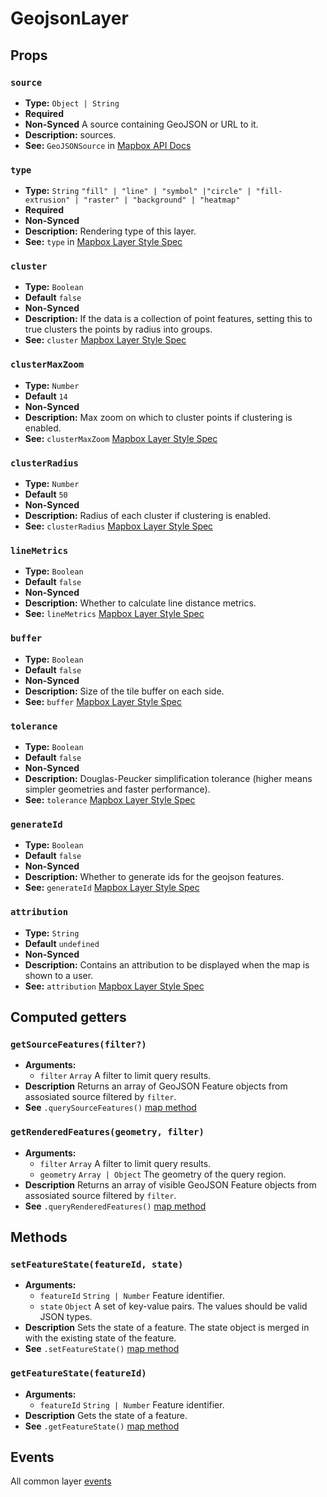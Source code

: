 # GeojsonLayer

## Props

### `source`

- **Type:** `Object | String`
- **Required**
- **Non-Synced** A source containing GeoJSON or URL to it.
- **Description:** sources.
- **See:** `GeoJSONSource` in [Mapbox API Docs](https://www.mapbox.com/mapbox-gl-js/api/#geojsonsource)

### `type`

- **Type:** `String` `"fill" | "line" | "symbol" |"circle" | "fill-extrusion" | "raster" | "background" | "heatmap"`
- **Required**
- **Non-Synced**
- **Description:** Rendering type of this layer.
- **See:** `type` in [Mapbox Layer Style Spec](https://www.mapbox.com/mapbox-gl-js/style-spec/#layer-type)

### `cluster`

- **Type:** `Boolean`
- **Default** `false`
- **Non-Synced**
- **Description:** If the data is a collection of point features, setting this to true clusters the points by radius into groups.
- **See:** `cluster` [Mapbox Layer Style Spec](https://www.mapbox.com/mapbox-gl-js/style-spec/#sources-geojson-cluster)

### `clusterMaxZoom`

- **Type:** `Number`
- **Default** `14`
- **Non-Synced**
- **Description:** Max zoom on which to cluster points if clustering is enabled.
- **See:** `clusterMaxZoom` [Mapbox Layer Style Spec](https://www.mapbox.com/mapbox-gl-js/style-spec/#sources-geojson-clusterMaxZoom)

### `clusterRadius`

- **Type:** `Number`
- **Default** `50`
- **Non-Synced**
- **Description:** Radius of each cluster if clustering is enabled.
- **See:** `clusterRadius` [Mapbox Layer Style Spec](https://www.mapbox.com/mapbox-gl-js/style-spec/#sources-geojson-clusterRadius)

### `lineMetrics`

- **Type:** `Boolean`
- **Default** `false`
- **Non-Synced**
- **Description:** Whether to calculate line distance metrics.
- **See:** `lineMetrics` [Mapbox Layer Style Spec](https://www.mapbox.com/mapbox-gl-js/style-spec/#sources-geojson-lineMetrics)

### `buffer`

- **Type:** `Boolean`
- **Default** `false`
- **Non-Synced**
- **Description:** Size of the tile buffer on each side.
- **See:** `buffer` [Mapbox Layer Style Spec](https://www.mapbox.com/mapbox-gl-js/style-spec/#sources-geojson-buffer)

### `tolerance`

- **Type:** `Boolean`
- **Default** `false`
- **Non-Synced**
- **Description:** Douglas-Peucker simplification tolerance (higher means simpler geometries and faster performance).
- **See:** `tolerance` [Mapbox Layer Style Spec](https://www.mapbox.com/mapbox-gl-js/style-spec/#sources-geojson-tolerance)

### `generateId`

- **Type:** `Boolean`
- **Default** `false`
- **Non-Synced**
- **Description:** Whether to generate ids for the geojson features.
- **See:** `generateId` [Mapbox Layer Style Spec](https://www.mapbox.com/mapbox-gl-js/style-spec/#sources-geojson-generateId)

### `attribution`

- **Type:** `String`
- **Default** `undefined`
- **Non-Synced**
- **Description:** Contains an attribution to be displayed when the map is shown to a user.
- **See:** `attribution` [Mapbox Layer Style Spec](https://www.mapbox.com/mapbox-gl-js/style-spec/#sources-geojson-attribution)

## Computed getters

### `getSourceFeatures(filter?)`

- **Arguments:**
  - `filter` `Array` A filter to limit query results.
- **Description** Returns an array of GeoJSON Feature objects from assosiated source filtered by `filter`.
- **See** `.querySourceFeatures()` [map method](https://www.mapbox.com/mapbox-gl-js/api/#map#querysourcefeatures)

### `getRenderedFeatures(geometry, filter)`

- **Arguments:**
  - `filter` `Array` A filter to limit query results.
  - `geometry` `Array | Object` The geometry of the query region.
- **Description** Returns an array of visible GeoJSON Feature objects from assosiated source filtered by `filter`.
- **See** `.queryRenderedFeatures()` [map method](https://www.mapbox.com/mapbox-gl-js/api/#map#queryrenderedfeatures)

## Methods

### `setFeatureState(featureId, state)`

- **Arguments:**
  - `featureId` `String | Number` Feature identifier.
  - `state` `Object` A set of key-value pairs. The values should be valid JSON types.
- **Description** Sets the state of a feature. The state object is merged in with the existing state of the feature.
- **See** `.setFeatureState()` [map method](https://www.mapbox.com/mapbox-gl-js/api/#map#setfeaturestate)

### `getFeatureState(featureId)`

- **Arguments:**
  - `featureId` `String | Number` Feature identifier.
- **Description** Gets the state of a feature.
- **See** `.getFeatureState()` [map method](https://www.mapbox.com/mapbox-gl-js/api/#map#getfeaturestate)

## Events

All common layer [events](/api/Layers/#events)
